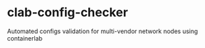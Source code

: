 # clab-config-checker
Automated configs validation for multi-vendor network nodes using containerlab
